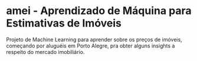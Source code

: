 amei - Aprendizado de Máquina para Estimativas de Imóveis 
==========================================================

Projeto de Machine Learning para aprender sobre os preços de imóveis, começando por aluguéis em Porto Alegre, pra obter alguns insights a respeito do mercado imobiliário.
